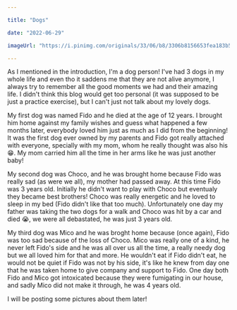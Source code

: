 ```yaml
---

title: "Dogs"

date: "2022-06-29"

imageUrl: "https://i.pinimg.com/originals/33/06/b8/3306b8156653fea183b5406151c74ded.jpg"

---
```


As I mentioned in the introduction, I'm a dog person! I've had 3 dogs in my whole life and even tho it saddens me that they are not alive anymore, I always try to remember all the good moments we had and their amazing life. I didn't think this blog would get too personal (it was supposed to be just a practice exercise), but I can't just not talk about my lovely dogs. 

My first dog was named Fido and he died at the age of 12 years. I brought him home against my family wishes and guess what happened a few months later, everybody loved him just as much as I did from the beginning! It was the first dog ever owned by my parents and Fido got really attached with everyone, specially with my mom, whom he really thought was also his 😁. My mom carried him all the time in her arms like he was just another baby! 

My second dog was Choco, and he was brought home because Fido was really sad (as were we all), my mother had passed away. At this time Fido was 3 years old. Initially he didn't want to play with Choco but eventualy they became best brothers! Choco was really energetic and he loved to sleep in my bed (Fido didn't like that too much). Unfortunately one day my father was taking the two dogs for a walk and Choco was hit by a car and died 😭, we were all debastated, he was just 3 years old.  

My third dog was Mico and he was broght home because (once again), Fido was too sad because of the loss of Choco. Mico was really one of a kind, he never left Fido's side and he was all over us all the time, a really needy dog but we all loved him for that and more. He wouldn't eat if Fido didn't eat, he would not be quiet if Fido was not by his side, it's like he knew from day one that he was taken home to give company and support to Fido. One day both Fido and Mico got intoxicated because they were fumigating in our house, and sadly Mico did not make it through, he was 4 years old. 

I will be posting some pictures about them later!

   <!-- ![alt text](https://github.com/lenindelarosa/gatsby-blog/blob/main/src/images/fido.jpeg "My sweet fido!") -->

